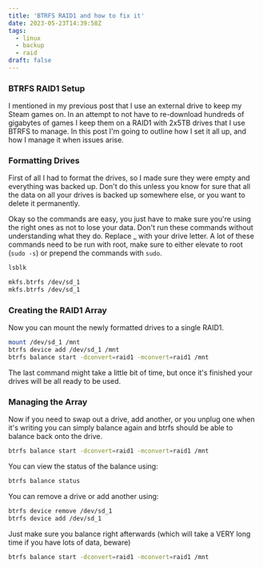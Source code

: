 ```yaml
---
title: 'BTRFS RAID1 and how to fix it'
date: 2023-05-23T14:39:58Z
tags:
  - linux
  - backup
  - raid
draft: false
---
```


### BTRFS RAID1 Setup

I mentioned in my previous post that I use an external drive to keep my Steam
games on. In an attempt to not have to re-download hundreds of gigabytes of
games I keep them on a RAID1 with 2x5TB drives that I use BTRFS to manage. In
this post I'm going to outline how I set it all up, and how I manage it when
issues arise.

### Formatting Drives

First of all I had to format the drives, so I made sure they were empty and
everything was backed up. Don't do this unless you know for sure that all the
data on all your drives is backed up somewhere else, or you want to delete it
permanently.

Okay so the commands are easy, you just have to make sure you're using the
right ones as not to lose your data. Don't run these commands without
understanding what they do. Replace \_ with your drive letter. A lot of these
commands need to be run with root, make sure to either elevate to root (`sudo -s`)
or prepend the commands with `sudo`.

```sh
lsblk
```

```sh
mkfs.btrfs /dev/sd_1
mkfs.btrfs /dev/sd_1
```

### Creating the RAID1 Array

Now you can mount the newly formatted drives to a single RAID1.

```sh
mount /dev/sd_1 /mnt
btrfs device add /dev/sd_1 /mnt
btrfs balance start -dconvert=raid1 -mconvert=raid1 /mnt
```

The last command might take a little bit of time, but once it's finished your
drives will be all ready to be used.

### Managing the Array

Now if you need to swap out a drive, add another, or you unplug one when it's
writing you can simply balance again and btrfs should be able to balance back
onto the drive.

```sh
btrfs balance start -dconvert=raid1 -mconvert=raid1 /mnt
```

You can view the status of the balance using:

```sh
btrfs balance status
```

You can remove a drive or add another using:

```sh
btrfs device remove /dev/sd_1
btrfs device add /dev/sd_1
```

Just make sure you balance right afterwards (which will take a VERY long time
if you have lots of data, beware)

```sh
btrfs balance start -dconvert=raid1 -mconvert=raid1 /mnt
```
